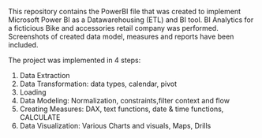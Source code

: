 This repository contains the PowerBI file that was created to implement Microsoft Power BI as a Datawarehousing (ETL) and BI tool. BI Analytics for a ficticious Bike and accessories retail company was performed.
Screenshots of created data model, measures and reports have been included.

The project was implemented in 4 steps:
1. Data Extraction
2. Data Transformation: data types, calendar, pivot
3. Loading
4. Data Modeling: Normalization, constraints,filter context and flow
5. Creating Measures: DAX, text functions, date & time functions, CALCULATE
6. Data Visualization: Various Charts and visuals, Maps, Drills
 